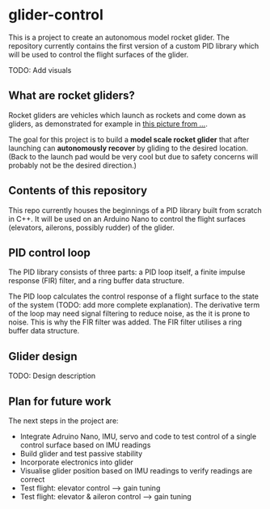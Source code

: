 # glider-control
This is a project to create an autonomous model rocket glider. The repository currently contains the first version of a custom PID library which will be used to control the flight surfaces of the glider.

TODO: Add visuals

## What are rocket gliders?

Rocket gliders are vehicles which launch as rockets and come down as gliders, as demonstrated for example in [this picture from ...](). 

The goal for this project is to build a **model scale rocket glider** that after launching can **autonomously recover** by gliding to the desired location. (Back to the launch pad would be very cool but due to safety concerns will probably not be the desired direction.)

## Contents of this repository

This repo currently houses the beginnings of a PID library built from scratch in C++. It will be used on an Arduino Nano to control the flight surfaces (elevators, ailerons, possibly rudder) of the glider.

## PID control loop

The PID library consists of three parts: a PID loop itself, a finite impulse response (FIR) filter, and a ring buffer data structure. 

The PID loop calculates the control response of a flight surface to the state of the system (TODO: add more complete explanation). The derivative term of the loop may need signal filtering to reduce noise, as the it is prone to noise. This is why the FIR filter was added. The FIR filter utilises a ring buffer data structure.

## Glider design

TODO: Design description

## Plan for future work

The next steps in the project are:
- Integrate Adruino Nano, IMU, servo and code to test control of a single control surface based on IMU readings
- Build glider and test passive stability
- Incorporate electronics into glider
- Visualise glider position based on IMU readings to verify readings are correct
- Test flight: elevator control --> gain tuning
- Test flight: elevator & aileron control --> gain tuning
